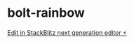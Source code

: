 # bolt-rainbow

[Edit in StackBlitz next generation editor ⚡️](https://stackblitz.com/~/github.com/holderfoundation/bolt-rainbow)